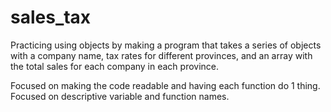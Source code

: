 # sales_tax

Practicing using objects by making a program that takes a series of objects with a company name, tax rates for different provinces, and an array with the total sales for each company in each province.

Focused on making the code readable and having each function do 1 thing. Focused on descriptive variable and function names.
